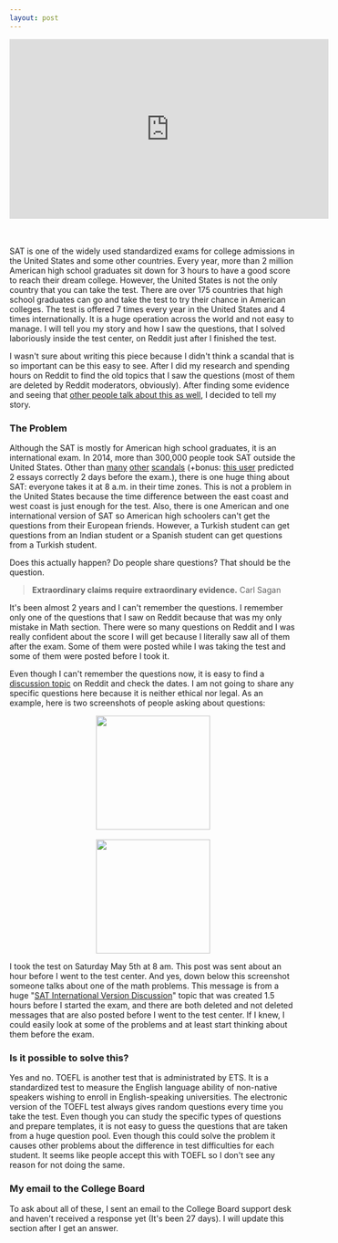 ```yaml
---
layout: post
---
```

<center><iframe width="560" height="315" src="https://www.youtube.com/embed/H1Wbu_AF2e4" frameborder="0" allow="accelerometer; autoplay; encrypted-media; gyroscope; picture-in-picture" allowfullscreen></iframe></center><br /><br />


SAT is one of the widely used standardized exams for college admissions in the United States and some other countries. Every year, more than 2 million American high school graduates sit down for 3 hours to have a good score to reach their dream college. However, the United States is not the only country that you can take the test. There are over 175 countries that high school graduates can go and take the test to try their chance in American colleges. The test is offered 7 times every year in the United States and 4 times internationally. It is a huge operation across the world and not easy to manage. I will tell you my story and how I saw the questions, that I solved laboriously inside the test center, on Reddit just after I finished the test.

I wasn't sure about writing this piece because I didn't think a scandal that is so important can be this easy to see. After I did my research and spending hours on Reddit to find the old topics that I saw the questions (most of them are deleted by Reddit moderators, obviously). After finding some evidence and seeing that [other people talk about this as well](https://www.reddit.com/r/Sat/comments/blznjk/how_does_the_college_board_prevent_cheating/), I decided to tell my story.

### The Problem

Although the SAT is mostly for American high school graduates, it is an international exam. In 2014, more than 300,000 people took SAT outside the United States. Other than [many](https://www.theatlantic.com/education/archive/2016/03/how-sophisticated-test-scams-from-china-are-making-their-way-into-the-us/474474/) [other](https://www.applerouth.com/blog/2018/08/30/unpacking-the-august-sat-cheating-scandal/) [scandals](https://www.insidehighered.com/admissions/article/2019/03/11/college-board-calls-sat-three-countries) (+bonus: [this user](https://www.reddit.com/r/Sat/comments/8gr2zy/april_reading_passages_link_in_the_description/) predicted 2 essays correctly 2 days before the exam.), there is one huge thing about SAT: everyone takes it at 8 a.m. in their time zones. This is not a problem in the United States because the time difference between the east coast and west coast is just enough for the test. Also, there is one American and one international version of SAT so American high schoolers can't get the questions from their European friends. However, a Turkish student can get questions from an Indian student or a Spanish student can get questions from a Turkish student. 

Does this actually happen? Do people share questions? That should be the question.

> **Extraordinary claims require extraordinary evidence.** 
>  Carl Sagan

It's been almost 2 years and I can't remember the questions. I remember only one of the questions that I saw on Reddit because that was my only mistake in Math section. There were so many questions on Reddit and I was really confident about the score I will get because I literally saw all of them after the exam. Some of them were posted while I was taking the test and some of them were posted before I took it.

Even though I can't remember the questions now, it is easy to find a [discussion topic](https://www.reddit.com/r/Sat/comments/8h4th4/official_may_2018_international_sat_discussion/) on Reddit and check the dates. I am not going to share any specific questions here because it is neither ethical nor legal. As an example, here is two screenshots of people asking about questions:

<center>
<img src="http://atalaykutlay.com/datamoj/secondss.png" height="200" />
<br /><br />
<img src="http://atalaykutlay.com/datamoj/firstss.png" height="200" /><br />
</center>

I took the test on Saturday May 5th at 8 am. This post was sent about an hour before I went to the test center. And yes, down below this screenshot someone talks about one of the math problems. This message is from a huge "[SAT International Version Discussion](https://www.reddit.com/r/Sat/comments/8h4th4/official_may_2018_international_sat_discussion/)" topic that was created 1.5 hours before I started the exam, and there are both deleted and not deleted messages that are also posted before I went to the test center. If I knew, I could easily look at some of the problems and at least start thinking about them before the exam.

### Is it possible to solve this?

Yes and no. TOEFL is another test that is administrated by ETS. It is a standardized test to measure the English language ability of non-native speakers wishing to enroll in English-speaking universities. The electronic version of the TOEFL test always gives random questions every time you take the test. Even though you can study the specific types of questions and prepare templates, it is not easy to guess the questions that are taken from a huge question pool. Even though this could solve the problem it causes other problems about the difference in test difficulties for each student. It seems like people accept this with TOEFL so I don't see any reason for not doing the same.

### My email to the College Board

To ask about all of these, I sent an email to the College Board support desk and haven't received a response yet (It's been 27 days). I will update this section after I get an answer.



